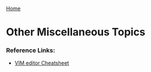 [Home](../)

# Other Miscellaneous Topics

### Reference Links:

- [VIM editor Cheatsheet](https://vim.rtorr.com/)
